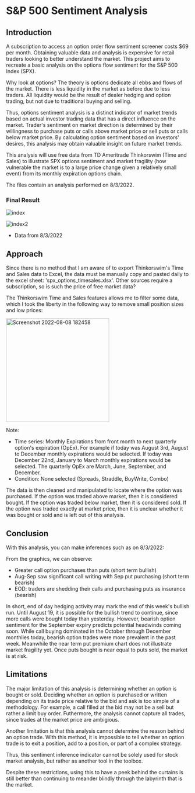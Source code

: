 # S&P 500 Sentiment Analysis

## Introduction
A subscription to access an option order flow sentiment screener costs $69 per month. Obtaining valuable data and analysis is expensive for retail traders looking to better understand the market. This project aims to recreate a basic analysis on the options flow sentiment for the S&P 500 Index (SPX).

Why look at options? The theory is options dedicate all ebbs and flows of the market. There is less liquidity in the market as before due to less traders. All liquidity would be the result of dealer hedging and option trading, but not due to traditional buying and selling. 

Thus, options sentiment analysis is a distinct indicator of market trends based on actual investor trading data that has a direct influence on the market. Trader's sentiment on market direction is determined by their willingness to purchase puts or calls above market price or sell puts or calls below market price. By calculating option sentiment based on investors' desires, this analysis may obtain valuable insight on future market trends.

This analysis will use free data from TD Ameritrade Thinkorswim (Time and Sales) to illustrate SPX options sentiment and market fragility (how vulnerable the market is to a large price change given a relatively small event) from its monthly expiration options chain. 

The files contain an analysis performed on 8/3/2022.

### Final Result

![index](https://user-images.githubusercontent.com/105828433/183554464-f4234994-f4b4-4b71-9eca-714ca73a297b.jpg)

![index2](https://user-images.githubusercontent.com/105828433/183541801-16c2cc57-f0b9-4b96-81f0-f73c66c87dc2.jpg)

* Data from 8/3/2022

## Approach

Since there is no method that I am aware of to export Thinkorswim's Time and Sales data to Excel, the data must be manually copy and pasted daily to the excel sheet: 'spx_options_timesales.xlsx'. Other sources require a subscription, so is such the price of free market data?

The Thinkorswim Time and Sales features allows me to filter some data, which I took the liberty in the following way to remove small position sizes and low prices:

<img width="283" alt="Screenshot 2022-08-08 182458" src="https://user-images.githubusercontent.com/105828433/183542534-663c738b-bbfe-4cc7-9483-9cb6477c04eb.png">

Note: 
* Time series: Monthly Expirations from front month to next quarterly option's expiration (OpEx). For example if today was August 3rd, August to December monthly expirations would be selected. If today was December 22nd, January to March monthly expirations would be selected. The quarterly OpEx are March, June, September, and December.
* Condition: None selected (Spreads, Straddle, BuyWrite, Combo)

The data is then cleaned and manipulated to locate where the option was purchased. If the option was traded above market, then it is considered bought. If the option was traded below market, then it is considered sold. If the option was traded exactly at market price, then it is unclear whether it was bought or sold and is left out of this analysis.

## Conclusion

With this analysis, you can make inferences such as on 8/3/2022:

From the graphics, we can observe:
* Greater call option purchases than puts (short term bullish)
* Aug-Sep saw significant call writing with Sep put purchasing (short term bearish)
* EOD: traders are shedding their calls and purchasing puts as insurance (bearish)

In short, end of day hedging activity may mark the end of this week's bullish run. Until August 19, it is possible for the bullish trend to continue, since more calls were bought today than yesterday. However, bearish option sentiment for the September expiry predicts potential headwinds coming soon. While call buying dominated in the October through December monthlies today, bearish option trades were more prevalent in the past week. Meanwhile the near term put premium chart does not illustrate market fragility yet. Once puts bought is near equal to puts sold, the market is at risk.

## Limitations
The major limitation of this analysis is determining whether an option is bought or sold. Deciding whether an option is purchased or written depending on its trade price relative to the bid and ask is too simple of a methodology. For example, a call filled at the bid may not be a sell but rather a limit buy order. Futhermore, the analysis cannot capture all trades, since trades at the market price are ambigious.

Another limitation is that this analysis cannot determine the reason behind an option trade. With this method, it is impossible to tell whether an option trade is to exit a position, add to a position, or part of a complex strategy.

Thus, this sentiment inference indicator cannot be solely used for stock market analysis, but rather as another tool in the toolbox.

Despite these restrictions, using this to have a peek behind the curtains is still better than continuing to meander blindly through the labyrinth that is the market.
